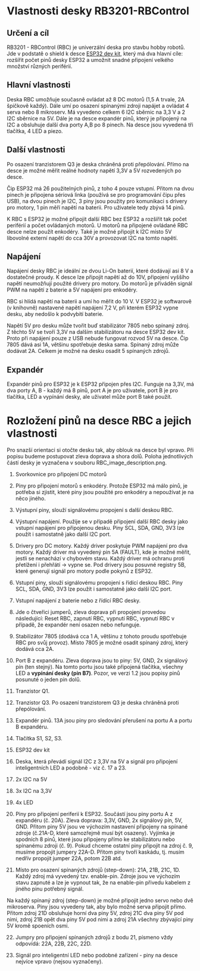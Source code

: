 # Vlastnosti desky RB3201-RBControl

## Určení a cíl

RB3201 - RBControl (RBC) je univerzální deska pro stavbu hobby robotů. Jde v podstatě o shield k desce 
 [ESP32 dev kit](https://www.espressif.com/en/products/hardware/esp32-devkitc/overview), který má dva hlavní cíle: rozšířit počet pinů desky ESP32 a umožnit snadné připojení velkého množství různých periférií. 

## Hlavní vlastnosti 

Deska RBC umožňuje současně ovládat až 8 DC motorů (1,5 A trvale, 2A špičkově každý). Dále umí po osazení spínanými zdroji napájet a ovládat 4 serva nebo 8 mikroserv. Má vyvedeno celkem 6 I2C sběrnic na 3,3 V a 2 I2C sběrnice na 5V. Dále je na desce expandér pinů, který je připojený na I2C a obsluhuje další dva porty A,B po 8 pinech. Na desce jsou vyvedená tři tlačítka, 4 LED a piezo. 

## Další vlastnosti 

Po osazení tranzistorem Q3 je deska chráněná proti přepólování. Přímo na desce je možné měřit reálné hodnoty napětí 3,3V a
5V rozvedených po desce. 

Čip ESP32 má 26 použitelných pinů, z toho 4 pouze vstupní. Přitom na dvou pinech je připojena sériová linka (používá se pro programování čipu přes USB), na dvou pinech je I2C, 3 piny jsou použity pro komunikaci s drivery pro motory, 1 pin měří napětí na baterii. Pro uživatele tedy zbývá 14 pinů. 

K RBC s ESP32 je možné připojit další RBC bez ESP32 a rozšířit tak počet periférií a počet ovládaných motorů. U motorů na připojené ovládané RBC desce nelze použít enkodéry. Také je možné připojit k I2C místo 5V libovolné externí napětí do cca 30V  a provozovat I2C na tomto napětí. 

## Napájení

Napájení desky RBC je ideální ze dvou Li-On baterií, které dodávají asi 8 V a dostatečné proudy. K desce lze připojit napětí až do 10V, připojení vyššího napětí neumožňují použité drivery pro motory. Do motorů je přiváděn signál PWM na napětí z baterie a 5V napájení pro enkodéry.  

RBC si hlídá napětí na baterii a umí ho měřit do 10 V. 
V ESP32 je softwarově (v knihovně) nastavené napětí napájení 7,2 V, při kterém ESP32 vypne desku, aby nedošlo k podvybití baterie.  

Napětí 5V pro desku může tvořit buď stabilizátor 7805 nebo spínaný zdroj.  
Z těchto 5V se tvoří 3,3V na dalším stabilizátoru na desce ESP32 dev kit. Proto při napájení pouze z USB nebude fungovat rozvod 5V na desce. 
Čip 7805 dává asi 1A, většinu spotřebuje deska sama. Spínaný zdroj může dodávat 2A. Celkem je možné na desku osadit 5 spínaných zdrojů.   


## Expandér

Expandér pinů pro ESP32 je k ESP32 připojen přes I2C. Funguje na 3,3V, má dva porty A, B - každý má 8 pinů, port A je pro uživatele, port B je pro tlačítka, LED a vypínání desky, ale uživatel může port B také použít.


# Rozložení pinů na desce RBC a jejich vlastnosti

Pro snazší orientaci si otočte desku tak, aby oblouk na desce byl vpravo. 
Při popisu budeme postupovat zleva doprava a shora dolů. Poloha jednotlivých částí desky je vyznačena v souboru RBC_image_description.png.

1. Svorkovnice pro připojení DC motorů 

2. Piny pro připojení motorů s enkodéry. Protože ESP32 má málo pinů, je potřeba si zjistit, které piny jsou použité pro enkodéry a nepoužívat je na něco jiného. 

3. Výstupní piny, slouží signálovému propojení s další deskou RBC. 

4. Výstupní napájení. Použije se v případě připojení další RBC desky jako vstupní napájení pro připojenou desku. 
 Piny SCL, SDA, GND, 3V3 lze použít i samostatně jako další I2C port.
 
5. Drivery pro DC motory. Každý driver poskytuje PWM napájení pro dva motory. Každý driver má vyvedený pin 5A (FAULT), 
kde je možné měřit, jestli se nenachází v chybovém stavu. Každý driver má ochranu proti přetížení i přehřátí -> vypne se. 
Pod drivery jsou posuvné registry 5B, které generují signál pro motory podle pokynů z ESP32.

6. Vstupní piny, slouží signálovému propojení s řídící deskou RBC. 
  Piny SCL, SDA, GND, 3V3 lze použít i samostatně jako další I2C port.

7. Vstupní napájení z baterie nebo z řídící RBC desky. 

8. Jde o čtveřici jumperů, zleva doprava při propojení provedou následující: Reset RBC, zapnutí RBC, vypnutí RBC, vypnutí RBC v případě, že expandér není osazen nebo nefunguje.  

9. Stabilizátor 7805 (dodává cca 1 A, většinu z tohoto proudu spotřebuje RBC pro svůj provoz). Místo 7805 je možné osadit spínaný zdroj, který dodává cca 2A.

10. Port B z expandéru. Zleva doprava jsou to piny: 5V, GND, 2x signálový pín (ten stejný).
Na tomto portu jsou také připojená tlačítka, všechny LED a **vypínání desky (pin B7)**. Pozor, ve verzi 1.2 jsou popisy pinů posunuté o jeden pin dolů.

11. Tranzistor Q1. 

12.  Tranzistor Q3. Po osazení tranzistorem Q3 je deska chráněná proti přepólování.

13. Expandér pinů. 13A jsou piny pro sledování přerušení na portu A a portu B expandéru. 

14. Tlačítka S1, S2, S3. 

15. ESP32 dev kit 

16. Deska, která převádí signál I2C z 3,3V na 5V a signál pro připojení inteligentních LED a podobně - viz č. 17 a 23.

17. 2x I2C na 5V

18. 3x I2C na 3,3V

19. 4x LED 

20. Piny pro připojení periferií k ESP32. Součástí jsou piny portu A z expandéru (č. 20A). 
Zleva doprava: 3,3V, GND, 2x signálový pín, 5V, GND. Přitom piny 5V jsou ve výchozím nastavení připojeny na spínané zdroje (č.21A-D, které samozřejmě musí být osazeny). Vyjímka je spodních 8 pinů, které jsou připojeny přímo ke stabilizátoru nebo spínanému zdroji (č. 9). Pokud chceme ostatní piny připojit na zdroj č. 9, musíme propojit jumpery 22A-D. 
Přitom piny tvoří kaskádu, tj. musím nedřív propojit jumper 22A, potom 22B atd. 

21. Místo pro osazení spínaných zdrojů (step-down): 21A, 21B, 21C, 1D. Každý zdroj má vyvedený tzv. enable-pin. 
Zdroje jsou ve výchozím stavu zapnuté a lze je  vypnout tak, že na enable-pin přivedu kabelem z jiného pinu potřebný signál. 

Na každý spínaný zdroj (step-down) je možné připojit jedno servo nebo dvě mikroserva. Piny jsou vyvedeny tak, aby bylo možné serva připojit přímo. Přitom zdroj 21D obsluhuje horní dva piny 5V, zdroj 21C dva piny 5V pod nimi, zdroj 21B opět dva piny 5V pod nimi a zdroj 21A všechny zbývající piny 5V kromě spoeních osmi.


22. Jumpry pro připojení spínaných zdrojů z bodu 21, písmeno vždy odpovídá: 22A, 22B, 22C, 22D.

23. Signál pro inteligentní LED nebo podobné zařízení - piny na desce nejvíce vpravo (nejsou vyznačeny).

 
